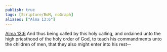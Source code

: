 ```yaml
---
publish: true
tags: [Scripture/BoM, noGraph]
aliases: ["Alma 13:6"]
---
```

[Alma 13:6](https://churchofjesuschrist.org/study/scriptures/bofm/alma/13?lang=eng&id=p6#p6) And thus being called by this holy calling, and ordained unto the high priesthood of the holy order of God, to teach his commandments unto the children of men, that they also might enter into his rest--
